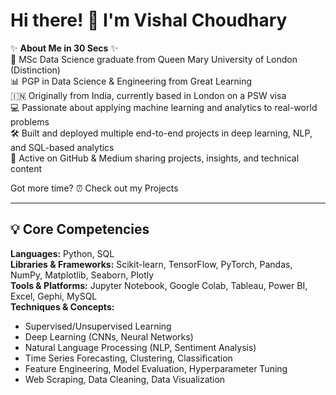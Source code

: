 # Hi there! 👋 I'm Vishal Choudhary

✨ **About Me in 30 Secs** ✨  
📍 MSc Data Science graduate from Queen Mary University of London (Distinction)  
📊 PGP in Data Science & Engineering from Great Learning  
🇮🇳 Originally from India, currently based in London on a PSW visa  
💻 Passionate about applying machine learning and analytics to real-world problems  
🛠️ Built and deployed multiple end-to-end projects in deep learning, NLP, and SQL-based analytics  
📝 Active on GitHub & Medium sharing projects, insights, and technical content  

Got more time? ⏰ Check out my Projects

---

## 💡 Core Competencies  

**Languages:** Python, SQL  
**Libraries & Frameworks:** Scikit-learn, TensorFlow, PyTorch, Pandas, NumPy, Matplotlib, Seaborn, Plotly  
**Tools & Platforms:** Jupyter Notebook, Google Colab, Tableau, Power BI, Excel, Gephi, MySQL  
**Techniques & Concepts:**  
- Supervised/Unsupervised Learning  
- Deep Learning (CNNs, Neural Networks)  
- Natural Language Processing (NLP, Sentiment Analysis)  
- Time Series Forecasting, Clustering, Classification  
- Feature Engineering, Model Evaluation, Hyperparameter Tuning  
- Web Scraping, Data Cleaning, Data Visualization  
